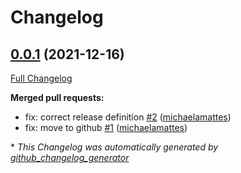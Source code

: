 # Changelog

## [0.0.1](https://github.com/T-Systems-MMS/terraform-azurerm-resourcegroup/tree/0.0.1) (2021-12-16)

[Full Changelog](https://github.com/T-Systems-MMS/terraform-azurerm-resourcegroup/compare/5f4ec8cbbb6c2fedaa475609c6c3a728e07fd71c...0.0.1)

**Merged pull requests:**

- fix: correct release definition [\#2](https://github.com/T-Systems-MMS/terraform-azurerm-resourcegroup/pull/2) ([michaelamattes](https://github.com/michaelamattes))
- fix: move to github [\#1](https://github.com/T-Systems-MMS/terraform-azurerm-resourcegroup/pull/1) ([michaelamattes](https://github.com/michaelamattes))



\* *This Changelog was automatically generated by [github_changelog_generator](https://github.com/github-changelog-generator/github-changelog-generator)*

